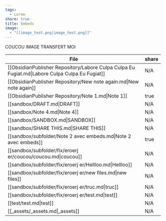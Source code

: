 ```yaml
---
tags:
  - Lorem
share: true
title: Embeds
image:
  - "[[image_test.png|image_test.png]]"
---
```

COUCOU IMAGE TRANSFERT MOI

| File                                                                                           | share |
| ---------------------------------------------------------------------------------------------- | ----- |
| [[ObsidianPublisher Repository/Labore Culpa Culpa Eu Fugiat.md\|Labore Culpa Culpa Eu Fugiat]] | N/A   |
| [[ObsidianPublisher Repository/New note again.md\|New note again]]                             | N/A   |
| [[ObsidianPublisher Repository/Note 1.md\|Note 1]]                                             | true  |
| [[sandbox/DRAFT.md\|DRAFT]]                                                                    | N/A   |
| [[sandbox/Note 4.md\|Note 4]]                                                                  | N/A   |
| [[sandbox/SANDBOX.md\|SANDBOX]]                                                                | N/A   |
| [[sandbox/SHARE THIS.md\|SHARE THIS]]                                                          | N/A   |
| [[sandbox/subfolder/Note 2 avec embeds.md\|Note 2 avec embeds]]                                | true  |
| [[sandbox/subfolder/fix/eroerj er/coucou/coucou.md\|coucou]]                                   | N/A   |
| [[sandbox/subfolder/fix/eroerj er/Hellloo.md\|Hellloo]]                                        | N/A   |
| [[sandbox/subfolder/fix/eroerj er/new files.md\|new files]]                                    | N/A   |
| [[sandbox/subfolder/fix/eroerj er/truc.md\|truc]]                                              | N/A   |
| [[sandbox/subfolder/fix/eroerj er/test.md\|test]]                                              | N/A   |
| [[test/test.md\|test]]                                                                         | N/A   |
| [[_assets/_assets.md\|_assets]]                                                                | N/A   |




